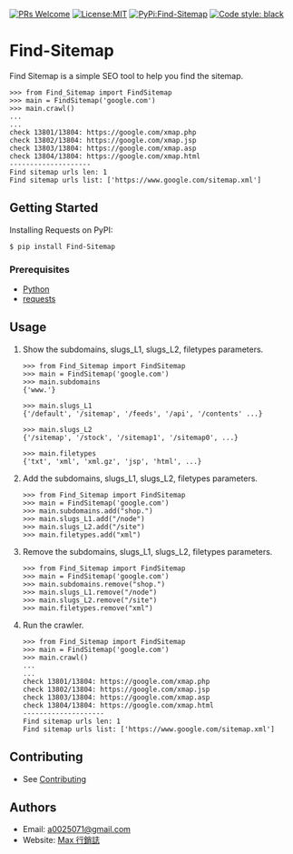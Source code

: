 [![PRs Welcome](https://img.shields.io/badge/PRs-welcome-brightgreen.svg?style=flat-square)](http://makeapullrequest.com)
[![License:MIT](https://camo.githubusercontent.com/65a1e1765866b3722ff006952b8c7c5f27ad714b26e7fdc60db79ddbc9923303/68747470733a2f2f626c61636b2e72656164746865646f63732e696f2f656e2f737461626c652f5f7374617469632f6c6963656e73652e737667)](https://github.com/hsuanchi/Find-Sitemaps)
[![PyPi:Find-Sitemap](https://badge.fury.io/py/Find-Sitemap.svg)](https://github.com/hsuanchi/Find-Sitemaps)
[![Code style: black](https://img.shields.io/badge/code%20style-black-000000.svg)](https://github.com/psf/black)


# Find-Sitemap

Find Sitemap is a simple SEO tool to help you find the sitemap.

```
>>> from Find_Sitemap import FindSitemap
>>> main = FindSitemap('google.com')
>>> main.crawl()
...
...
check 13801/13804: https://google.com/xmap.php
check 13802/13804: https://google.com/xmap.jsp
check 13803/13804: https://google.com/xmap.asp
check 13804/13804: https://google.com/xmap.html
--------------------
Find sitemap urls len: 1
Find sitemap urls list: ['https://www.google.com/sitemap.xml']
```

## Getting Started
Installing Requests on PyPI:
```
$ pip install Find-Sitemap
```

### Prerequisites
* [Python](https://www.python.org/downloads/)
* [requests](https://pypi.org/project/requests/)

## Usage
1. Show the subdomains, slugs_L1, slugs_L2, filetypes parameters.
    ```
    >>> from Find_Sitemap import FindSitemap
    >>> main = FindSitemap('google.com')
    >>> main.subdomains
    {'www.'}

    >>> main.slugs_L1
    {'/default', '/sitemap', '/feeds', '/api', '/contents' ...}

    >>> main.slugs_L2
    {'/sitemap', '/stock', '/sitemap1', '/sitemap0', ...}

    >>> main.filetypes
    {'txt', 'xml', 'xml.gz', 'jsp', 'html', ...}
    ```

2. Add the subdomains, slugs_L1, slugs_L2, filetypes parameters.
    ```
    >>> from Find_Sitemap import FindSitemap
    >>> main = FindSitemap('google.com')
    >>> main.subdomains.add("shop.")
    >>> main.slugs_L1.add("/node")
    >>> main.slugs_L2.add("/site")
    >>> main.filetypes.add("xml")
    ```

3. Remove the subdomains, slugs_L1, slugs_L2, filetypes parameters.
    ```
    >>> from Find_Sitemap import FindSitemap
    >>> main = FindSitemap('google.com')
    >>> main.subdomains.remove("shop.")
    >>> main.slugs_L1.remove("/node")
    >>> main.slugs_L2.remove("/site")
    >>> main.filetypes.remove("xml")
    ```

4. Run the crawler.
    ```
    >>> from Find_Sitemap import FindSitemap
    >>> main = FindSitemap('google.com')
    >>> main.crawl()
    ...
    ...
    check 13801/13804: https://google.com/xmap.php
    check 13802/13804: https://google.com/xmap.jsp
    check 13803/13804: https://google.com/xmap.asp
    check 13804/13804: https://google.com/xmap.html
    --------------------
    Find sitemap urls len: 1
    Find sitemap urls list: ['https://www.google.com/sitemap.xml']
    ```
## Contributing
* See [Contributing](contributing.md)

## Authors
* Email: <a0025071@gmail.com>
* Website: [Max 行銷誌](https://www.maxlist.xyz/)
